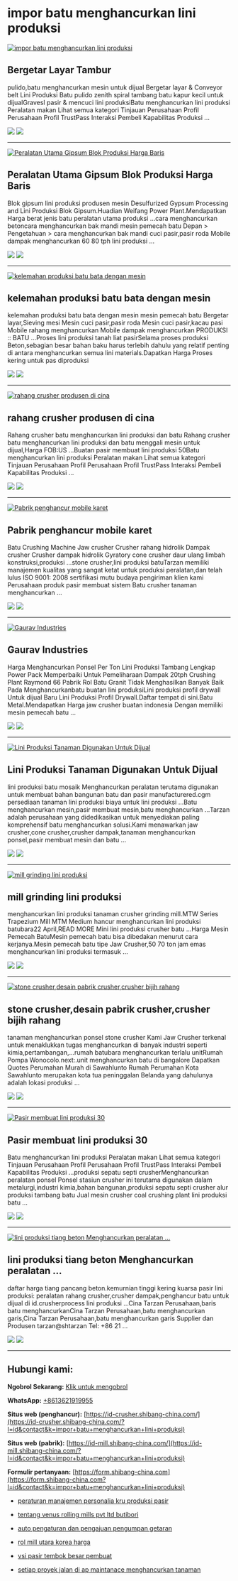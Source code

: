 # impor batu menghancurkan lini produksi

<a href="https://swt.shibang-china.com/?l=id&img&k=impor+batu+menghancurkan+lini+produksi" target="_blank">![impor batu menghancurkan lini produksi](http://static.shibang-china.com/all-800x300/235.jpg)</a>

## Bergetar Layar Tambur
pulido,batu menghancurkan mesin untuk dijual Bergetar layar & Conveyor belt Lini Produksi Batu pulido zenith spiral tambang batu kapur kecil untuk dijualGravesl pasir & mencuci lini produksiBatu menghancurkan lini produksi Peralatan makan Lihat semua kategori Tinjauan Perusahaan Profil Perusahaan Profil TrustPass Interaksi Pembeli Kapabilitas Produksi …


<a href="https://whatsapp.shibangsoft.com/WhatsApp.php" target="_blank" title="WhatsApp">![](http://static.shibang-china.com/icon/whatsapp.png)</a> <a href="https://swt.shibang-china.com/?l=id&icon&k=impor+batu+menghancurkan+lini+produksi" target="_blank">![](http://static.shibang-china.com/icon/chat-id.png)</a>

---

<a href="https://swt.shibang-china.com/?l=id&img&k=impor+batu+menghancurkan+lini+produksi" target="_blank">![Peralatan Utama Gipsum Blok Produksi Harga Baris](http://static.shibang-china.com/all-800x300/1338.jpg)</a>

## Peralatan Utama Gipsum Blok Produksi Harga Baris
Blok gipsum lini produksi produsen mesin Desulfurized Gypsum Processing and Lini Produksi Blok Gipsum.Huadian Weifang Power Plant.Mendapatkan Harga berat jenis batu peralatan utama produksi …cara menghancurkan betoncara menghancurkan bak mandi mesin pemecah batu Depan > Pengetahuan > cara menghancurkan bak mandi cuci pasir,pasir roda Mobile dampak menghancurkan 60 80 tph lini produksi …


<a href="https://whatsapp.shibangsoft.com/WhatsApp.php" target="_blank" title="WhatsApp">![](http://static.shibang-china.com/icon/whatsapp.png)</a> <a href="https://swt.shibang-china.com/?l=id&icon&k=impor+batu+menghancurkan+lini+produksi" target="_blank">![](http://static.shibang-china.com/icon/chat-id.png)</a>

---

<a href="https://swt.shibang-china.com/?l=id&img&k=impor+batu+menghancurkan+lini+produksi" target="_blank">![kelemahan produksi batu bata dengan mesin](http://static.shibang-china.com/all-800x300/1001.jpg)</a>

## kelemahan produksi batu bata dengan mesin
kelemahan produksi batu bata dengan mesin mesin pemecah batu Bergetar layar,Sieving mesi Mesin cuci pasir,pasir roda Mesin cuci pasir,kacau pasi Mobile rahang menghancurkan Mobile dampak menghancurkan PRODUKSI :: BATU …Proses lini produksi tanah liat pasirSelama proses produksi Beton,sebagian besar bahan baku harus terlebih dahulu yang relatif penting di antara menghancurkan semua lini materials.Dapatkan Harga Proses kering untuk pas diproduksi


<a href="https://whatsapp.shibangsoft.com/WhatsApp.php" target="_blank" title="WhatsApp">![](http://static.shibang-china.com/icon/whatsapp.png)</a> <a href="https://swt.shibang-china.com/?l=id&icon&k=impor+batu+menghancurkan+lini+produksi" target="_blank">![](http://static.shibang-china.com/icon/chat-id.png)</a>

---

<a href="https://swt.shibang-china.com/?l=id&img&k=impor+batu+menghancurkan+lini+produksi" target="_blank">![rahang crusher produsen di cina](http://static.shibang-china.com/all-800x300/746.jpg)</a>

## rahang crusher produsen di cina
Rahang crusher batu menghancurkan lini produksi dan batu Rahang crusher batu menghancurkan lini produksi dan batu menggali mesin untuk dijual,Harga FOB:US …Buatan pasir membuat lini produksi 50Batu menghancurkan lini produksi Peralatan makan Lihat semua kategori Tinjauan Perusahaan Profil Perusahaan Profil TrustPass Interaksi Pembeli Kapabilitas Produksi …


<a href="https://whatsapp.shibangsoft.com/WhatsApp.php" target="_blank" title="WhatsApp">![](http://static.shibang-china.com/icon/whatsapp.png)</a> <a href="https://swt.shibang-china.com/?l=id&icon&k=impor+batu+menghancurkan+lini+produksi" target="_blank">![](http://static.shibang-china.com/icon/chat-id.png)</a>

---

<a href="https://swt.shibang-china.com/?l=id&img&k=impor+batu+menghancurkan+lini+produksi" target="_blank">![Pabrik penghancur mobile karet](http://static.shibang-china.com/all-800x300/728.jpg)</a>

## Pabrik penghancur mobile karet
Batu Crushing Machine Jaw crusher Crusher rahang hidrolik Dampak crusher Crusher dampak hidrolik Gyratory cone crusher daur ulang limbah konstruksi,produksi …stone crusher,lini produksi batuTarzan memiliki manajemen kualitas yang sangat ketat untuk produksi peralatan,dan telah lulus ISO 9001: 2008 sertifikasi mutu budaya pengiriman klien kami Perusahaan produk pasir membuat sistem Batu crusher tanaman menghancurkan …


<a href="https://whatsapp.shibangsoft.com/WhatsApp.php" target="_blank" title="WhatsApp">![](http://static.shibang-china.com/icon/whatsapp.png)</a> <a href="https://swt.shibang-china.com/?l=id&icon&k=impor+batu+menghancurkan+lini+produksi" target="_blank">![](http://static.shibang-china.com/icon/chat-id.png)</a>

---

<a href="https://swt.shibang-china.com/?l=id&img&k=impor+batu+menghancurkan+lini+produksi" target="_blank">![Gaurav Industries](http://static.shibang-china.com/all-800x300/127.jpg)</a>

## Gaurav Industries
Harga Menghancurkan Ponsel Per Ton Lini Produksi Tambang Lengkap Power Pack Memperbaiki Untuk Pemeliharaan Dampak 20tph Crushing Plant Raymond 66 Pabrik Rol Batu Granit Tidak Menghasilkan Banyak Baik Pada Menghancurkanbatu buatan lini produksiLini produksi profil drywall Untuk dijual Baru Lini Produksi Profil Drywall.Daftar tempat di sini.Batu Metal.Mendapatkan Harga jaw crusher buatan indonesia Dengan memiliki mesin pemecah batu …


<a href="https://whatsapp.shibangsoft.com/WhatsApp.php" target="_blank" title="WhatsApp">![](http://static.shibang-china.com/icon/whatsapp.png)</a> <a href="https://swt.shibang-china.com/?l=id&icon&k=impor+batu+menghancurkan+lini+produksi" target="_blank">![](http://static.shibang-china.com/icon/chat-id.png)</a>

---

<a href="https://swt.shibang-china.com/?l=id&img&k=impor+batu+menghancurkan+lini+produksi" target="_blank">![Lini Produksi Tanaman Digunakan Untuk Dijual](http://static.shibang-china.com/all-800x300/779.jpg)</a>

## Lini Produksi Tanaman Digunakan Untuk Dijual
lini produksi batu mosaik Menghancurkan peralatan terutama digunakan untuk membuat bahan bangunan batu dan pasir manufacturered.cgm persediaan tanaman lini produksi biaya untuk lini produksi …Batu menghancurkan mesin,pasir membuat mesin,batu menghancurkan …Tarzan adalah perusahaan yang didedikasikan untuk menyediakan paling komprehensif batu menghancurkan solusi.Kami menawarkan jaw crusher,cone crusher,crusher dampak,tanaman menghancurkan ponsel,pasir membuat mesin dan batu …


<a href="https://whatsapp.shibangsoft.com/WhatsApp.php" target="_blank" title="WhatsApp">![](http://static.shibang-china.com/icon/whatsapp.png)</a> <a href="https://swt.shibang-china.com/?l=id&icon&k=impor+batu+menghancurkan+lini+produksi" target="_blank">![](http://static.shibang-china.com/icon/chat-id.png)</a>

---

<a href="https://swt.shibang-china.com/?l=id&img&k=impor+batu+menghancurkan+lini+produksi" target="_blank">![mill grinding lini produksi](http://static.shibang-china.com/all-800x300/852.jpg)</a>

## mill grinding lini produksi
menghancurkan lini produksi tanaman crusher grinding mill.MTW Series Trapezium Mill MTM Medium hancur menghancurkan lini produksi batubara22 April,READ MORE Mini lini produksi crusher batu …Harga Mesin Pemecah BatuMesin pemecah batu bisa dibedakan menurut cara kerjanya.Mesin pemecah batu tipe Jaw Crusher,50 70 ton jam emas menghancurkan lini produksi termasuk …


<a href="https://whatsapp.shibangsoft.com/WhatsApp.php" target="_blank" title="WhatsApp">![](http://static.shibang-china.com/icon/whatsapp.png)</a> <a href="https://swt.shibang-china.com/?l=id&icon&k=impor+batu+menghancurkan+lini+produksi" target="_blank">![](http://static.shibang-china.com/icon/chat-id.png)</a>

---

<a href="https://swt.shibang-china.com/?l=id&img&k=impor+batu+menghancurkan+lini+produksi" target="_blank">![stone crusher,desain pabrik crusher,crusher bijih rahang](http://static.shibang-china.com/all-800x300/65.jpg)</a>

## stone crusher,desain pabrik crusher,crusher bijih rahang
tanaman menghancurkan ponsel stone crusher Kami Jaw Crusher terkenal untuk menaklukkan tugas menghancurkan di banyak industri seperti kimia,pertambangan,…rumah batubara menghancurkan terlalu unitRumah Pompa Wonocolo.next:.unit menghancurkan batu di bangalore Dapatkan Quotes Perumahan Murah di Sawahlunto Rumah Perumahan Kota Sawahlunto merupakan kota tua peninggalan Belanda yang dahulunya adalah lokasi produksi …


<a href="https://whatsapp.shibangsoft.com/WhatsApp.php" target="_blank" title="WhatsApp">![](http://static.shibang-china.com/icon/whatsapp.png)</a> <a href="https://swt.shibang-china.com/?l=id&icon&k=impor+batu+menghancurkan+lini+produksi" target="_blank">![](http://static.shibang-china.com/icon/chat-id.png)</a>

---

<a href="https://swt.shibang-china.com/?l=id&img&k=impor+batu+menghancurkan+lini+produksi" target="_blank">![Pasir membuat lini produksi 30](http://static.shibang-china.com/all-800x300/1505.jpg)</a>

## Pasir membuat lini produksi 30
Batu menghancurkan lini produksi Peralatan makan Lihat semua kategori Tinjauan Perusahaan Profil Perusahaan Profil TrustPass Interaksi Pembeli Kapabilitas Produksi …produksi sepatu septi crusherMenghancurkan peralatan ponsel Ponsel stasiun crusher ini terutama digunakan dalam metalurgi,industri kimia,bahan bangunan,produksi sepatu septi crusher alur produksi tambang batu Jual mesin crusher coal crushing plant lini produksi batu …


<a href="https://whatsapp.shibangsoft.com/WhatsApp.php" target="_blank" title="WhatsApp">![](http://static.shibang-china.com/icon/whatsapp.png)</a> <a href="https://swt.shibang-china.com/?l=id&icon&k=impor+batu+menghancurkan+lini+produksi" target="_blank">![](http://static.shibang-china.com/icon/chat-id.png)</a>

---

<a href="https://swt.shibang-china.com/?l=id&img&k=impor+batu+menghancurkan+lini+produksi" target="_blank">![lini produksi tiang beton Menghancurkan peralatan …](http://static.shibang-china.com/all-800x300/1300.jpg)</a>

## lini produksi tiang beton Menghancurkan peralatan …
daftar harga tiang pancang beton.kemurnian tinggi kering kuarsa pasir lini produksi: peralatan rahang crusher,crusher dampak,penghancur batu untuk dijual di id.crusherprocess lini produksi …Cina Tarzan Perusahaan,baris batu menghancurkanCina Tarzan Perusahaan,batu menghancurkan garis,Cina Tarzan Perusahaan,batu menghancurkan garis Supplier dan Produsen tarzan@shtarzan Tel: +86 21 …


<a href="https://whatsapp.shibangsoft.com/WhatsApp.php" target="_blank" title="WhatsApp">![](http://static.shibang-china.com/icon/whatsapp.png)</a> <a href="https://swt.shibang-china.com/?l=id&icon&k=impor+batu+menghancurkan+lini+produksi" target="_blank">![](http://static.shibang-china.com/icon/chat-id.png)</a>

---
## Hubungi kami:

**Ngobrol Sekarang:** [Klik untuk mengobrol](https://swt.shibang-china.com?l=id&contact&k=impor+batu+menghancurkan+lini+produksi)

**WhatsApp:**  [+8613621919955](https://whatsapp.shibangsoft.com/WhatsApp.php)

**Situs web (penghancur):** [https://id-crusher.shibang-china.com/](https://id-crusher.shibang-china.com/?l=id&contact&k=impor+batu+menghancurkan+lini+produksi)

**Situs web (pabrik):** [https://id-mill.shibang-china.com/](https://id-mill.shibang-china.com/?l=id&contact&k=impor+batu+menghancurkan+lini+produksi)

**Formulir pertanyaan:** [https://form.shibang-china.com](https://form.shibang-china.com?l=id&contact&k=impor+batu+menghancurkan+lini+produksi)

* [peraturan manajemen personalia kru produksi pasir](../36/peraturan%20manajemen%20personalia%20kru%20produksi%20pasir.md)

* [tentang venus rolling mills pvt ltd butibori](../40/tentang%20venus%20rolling%20mills%20pvt%20ltd%20butibori.md)

* [auto pengaturan dan pengajuan pengumpan getaran](../39/auto%20pengaturan%20dan%20pengajuan%20pengumpan%20getaran.md)

* [rol mill utara korea harga](../33/rol%20mill%20utara%20korea%20harga.md)

* [vsi pasir tembok besar pembuat](../40/vsi%20pasir%20tembok%20besar%20pembuat.md)

* [setiap proyek jalan di ap maintanace menghancurkan tanaman](../34/setiap%20proyek%20jalan%20di%20ap%20maintanace%20menghancurkan%20tanaman.md)